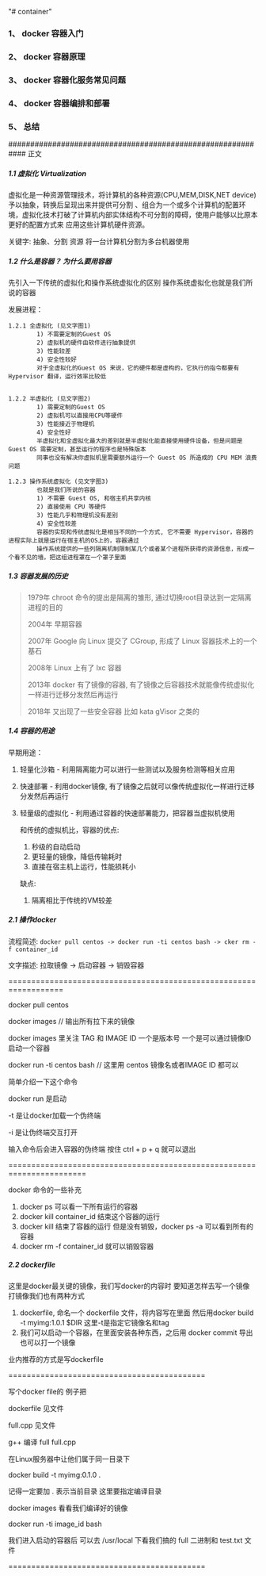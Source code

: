 "# container" 

### 1、 docker 容器入门
### 2、 docker 容器原理
### 3、 docker 容器化服务常见问题
### 4、 docker 容器编排和部署
### 5、 总结
############################################################
正文
##### 1.1 虚拟化 Virtualization

虚拟化是一种资源管理技术，将计算机的各种资源(CPU,MEM,DISK,NET device)予以抽象，转换后呈现出来并提供可分割
、组合为一个或多个计算机的配置环境，虚拟化技术打破了计算机内部实体结构不可分割的障碍，使用户能够以比原本更好的配置方式来
应用这些计算机硬件资源。

关键字: 抽象、分割 资源   将一台计算机分割为多台机器使用

##### 1.2 什么是容器？ 为什么要用容器

先引入一下传统的虚拟化和操作系统虚拟化的区别   操作系统虚拟化也就是我们所说的容器

发展进程：
    
    1.2.1 全虚拟化 (见文字图1)
            1) 不需要定制的Guest OS
            2) 虚拟机的硬件由软件进行抽象提供
            3) 性能较差
            4) 安全性较好
            对于全虚拟化的Guest OS 来说，它的硬件都是虚构的，它执行的指令都要有 Hypervisor 翻译，运行效率比较低

    
    1.2.2 半虚拟化 (见文字图2)
            1) 需要定制的Guest OS
            2) 虚拟机可以直接用CPU等硬件
            3) 性能接近于物理机
            4) 安全性好
            半虚拟化和全虚拟化最大的差别就是半虚拟化能直接使用硬件设备，但是问题是 Guest OS 需要定制，甚至运行的程序也是特殊版本
            同事也没有解决你虚拟机里需要额外运行一个 Guest OS 所造成的 CPU MEM 浪费问题

    1.2.3 操作系统虚拟化 (见文字图3)
            也就是我们所说的容器
            1) 不需要 Guest OS, 和宿主机共享内核
            2) 直接使用 CPU 等硬件
            3) 性能几乎和物理机没有差别
            4) 安全性较差
            容器的实现和传统虚拟化是相当不同的一个方式, 它不需要 Hypervisor，容器的进程实际上就是运行在宿主机的OS上的，容器通过
            操作系统提供的一些列隔离机制限制某几个或者某个进程所获得的资源信息，形成一个看不见的墙，把这组进程罩在一个罩子里面

##### 1.3 容器发展的历史

> 1979年 chroot 命令的提出是隔离的雏形, 通过切换root目录达到一定隔离进程的目的
> 
> 2004年 早期容器
> 
> 2007年 Google 向 Linux 提交了 CGroup, 形成了 Linux 容器技术上的一个基石
> 
> 2008年 Linux 上有了 lxc 容器
> 
> 2013年 docker 有了镜像的容器, 有了镜像之后容器技术就能像传统虚拟化一样进行迁移分发然后再运行
> 
> 2018年 又出现了一些安全容器 比如 kata gVisor 之类的

##### 1.4 容器的用途

早期用途：

1. 轻量化沙箱 - 利用隔离能力可以进行一些测试以及服务检测等相关应用
2. 快速部署 - 利用docker镜像, 有了镜像之后就可以像传统虚拟化一样进行迁移分发然后再运行
3. 轻量级的虚拟化 - 利用通过容器的快速部署能力，把容器当虚拟机使用


    和传统的虚拟机比，容器的优点:

    1. 秒级的自动启动
    2. 更轻量的镜像，降低传输耗时
    3. 直接在宿主机上运行，性能损耗小
    
    缺点:
    1. 隔离相比于传统的VM较差

##### 2.1 操作docker

流程简述: 
`docker pull centos -> docker run -ti centos bash -> cker rm -f container_id`

文字描述: 拉取镜像 -> 启动容器 -> 销毁容器

==================================================================

docker pull centos

docker images // 输出所有拉下来的镜像

docker images 里关注 TAG 和 IMAGE ID   一个是版本号  一个是可以通过镜像ID启动一个容器

docker run -ti centos bash   // 这里用 centos 镜像名或者IMAGE ID 都可以

简单介绍一下这个命令

docker run 是启动

-t 是让docker加载一个伪终端

-i 是让伪终端交互打开

输入命令后会进入容器的伪终端  按住 ctrl + p + q 就可以退出

=======================================================================

docker 命令的一些补充

1. docker ps 可以看一下所有运行的容器
2. docker kill container_id 结束这个容器的运行
3. docker kill 结束了容器的运行 但是没有销毁，docker ps -a 可以看到所有的容器
4. docker rm -f container_id 就可以销毁容器

##### 2.2 dockerfile

这里是docker最关键的镜像，我们写docker的内容时 要知道怎样去写一个镜像
打镜像我们也有两种方式
1. dockerfile, 命名一个 dockerfile 文件，将内容写在里面 然后用docker build -t myimg:1.0.1 $DIR  这里-t是指定它镜像名和tag
2. 我们可以启动一个容器，在里面安装各种东西，之后用 docker commit 导出也可以打一个镜像

业内推荐的方式是写dockerfile

===========================================

写个docker file的 例子把

dockerfile  见文件

full.cpp 见文件

g++ 编译 full full.cpp

在Linux服务器中让他们属于同一目录下

docker build -t myimg:0.1.0 .

记得一定要加 . 表示当前目录    这里要指定编译目录

docker images  看看我们编译好的镜像

docker run -ti image_id bash

我们进入启动的容器后  可以去  /usr/local 下看我们搞的 full 二进制和 test.txt 文件

===========================================